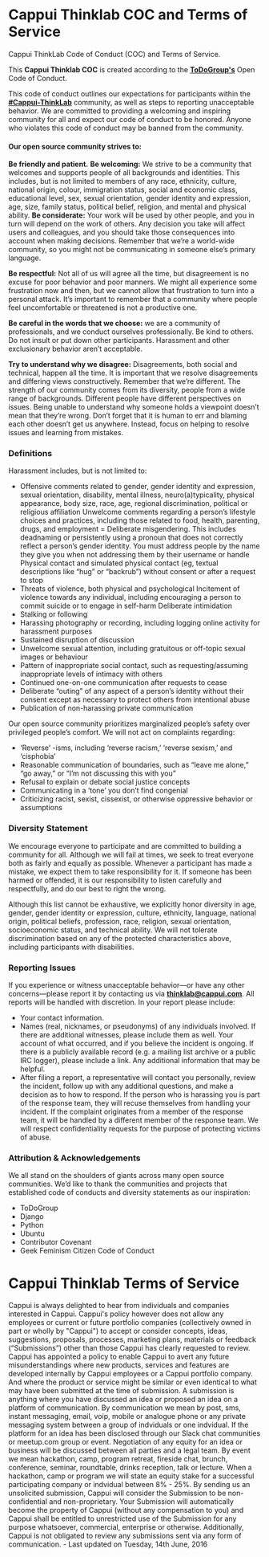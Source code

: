 # Cappui Thinklab COC and Terms of Service
Cappui ThinkLab Code of Conduct (COC) and Terms of Service. 

This **Cappui Thinklab COC** is created according to the **[ToDoGroup's](http://todogroup.org/opencodeofconduct)** Open Code of Conduct.

This code of conduct outlines our expectations for participants within the **[#Cappui-ThinkLab](https://thinklab.cappui.com)** community, as well as steps to reporting unacceptable behavior. We are committed to providing a welcoming and inspiring community for all and expect our code of conduct to be honored. Anyone who violates this code of conduct may be banned from the community.

#### Our open source community strives to:

**Be friendly and patient.**
**Be welcoming:** We strive to be a community that welcomes and supports people of all backgrounds and identities. This includes, but is not limited to members of any race, ethnicity, culture, national origin, colour, immigration status, social and economic class, educational level, sex, sexual orientation, gender identity and expression, age, size, family status, political belief, religion, and mental and physical ability.
**Be considerate:** Your work will be used by other people, and you in turn will depend on the work of others. Any decision you take will affect users and colleagues, and you should take those consequences into account when making decisions. Remember that we’re a world-wide community, so you might not be communicating in someone else’s primary language.

**Be respectful:** Not all of us will agree all the time, but disagreement is no excuse for poor behavior and poor manners. We might all experience some frustration now and then, but we cannot allow that frustration to turn into a personal attack. It’s important to remember that a community where people feel uncomfortable or threatened is not a productive one.

**Be careful in the words that we choose:** we are a community of professionals, and we conduct ourselves professionally. Be kind to others. Do not insult or put down other participants. Harassment and other exclusionary behavior aren’t acceptable.

**Try to understand why we disagree:** Disagreements, both social and technical, happen all the time. It is important that we resolve disagreements and differing views constructively. Remember that we’re different. The strength of our community comes from its diversity, people from a wide range of backgrounds. Different people have different perspectives on issues. Being unable to understand why someone holds a viewpoint doesn’t mean that they’re wrong. Don’t forget that it is human to err and blaming each other doesn’t get us anywhere. Instead, focus on helping to resolve issues and learning from mistakes.

### Definitions

Harassment includes, but is not limited to:

- Offensive comments related to gender, gender identity and expression, sexual orientation, disability, mental illness, neuro(a)typicality, physical appearance, body size, race, age, regional discrimination, political or religious affiliation
Unwelcome comments regarding a person’s lifestyle choices and practices, including those related to food, health, parenting, drugs, and employment
= Deliberate misgendering. This includes deadnaming or persistently using a pronoun that does not correctly reflect a person’s gender identity. You must address people by the name they give you when not addressing them by their username or handle
Physical contact and simulated physical contact (eg, textual descriptions like “hug” or “backrub”) without consent or after a request to stop
- Threats of violence, both physical and psychological
Incitement of violence towards any individual, including encouraging a person to commit suicide or to engage in self-harm
Deliberate intimidation
- Stalking or following
- Harassing photography or recording, including logging online activity for harassment purposes
- Sustained disruption of discussion
- Unwelcome sexual attention, including gratuitous or off-topic sexual images or behaviour
- Pattern of inappropriate social contact, such as requesting/assuming inappropriate levels of intimacy with others
- Continued one-on-one communication after requests to cease
- Deliberate “outing” of any aspect of a person’s identity without their consent except as necessary to protect others from intentional abuse
- Publication of non-harassing private communication

Our open source community prioritizes marginalized people’s safety over privileged people’s comfort. We will not act on complaints regarding:

- ‘Reverse’ -isms, including ‘reverse racism,’ ‘reverse sexism,’ and ‘cisphobia’
- Reasonable communication of boundaries, such as “leave me alone,” “go away,” or “I’m not discussing this with you”
- Refusal to explain or debate social justice concepts
- Communicating in a ‘tone’ you don’t find congenial
- Criticizing racist, sexist, cissexist, or otherwise oppressive behavior or assumptions

### Diversity Statement

We encourage everyone to participate and are committed to building a community for all. Although we will fail at times, we seek to treat everyone both as fairly and equally as possible. Whenever a participant has made a mistake, we expect them to take responsibility for it. If someone has been harmed or offended, it is our responsibility to listen carefully and respectfully, and do our best to right the wrong.

Although this list cannot be exhaustive, we explicitly honor diversity in age, gender, gender identity or expression, culture, ethnicity, language, national origin, political beliefs, profession, race, religion, sexual orientation, socioeconomic status, and technical ability. We will not tolerate discrimination based on any of the protected characteristics above, including participants with disabilities.

### Reporting Issues

If you experience or witness unacceptable behavior—or have any other concerns—please report it by contacting us via **[thinklab@cappui.com](thinklab@cappui.com)**. All reports will be handled with discretion. In your report please include:

- Your contact information.
- Names (real, nicknames, or pseudonyms) of any individuals involved. If there are additional witnesses, please include them as well. Your account of what occurred, and if you believe the incident is ongoing. If there is a publicly available record (e.g. a mailing list archive or a public IRC logger), please include a link.
Any additional information that may be helpful.
- After filing a report, a representative will contact you personally, review the incident, follow up with any additional questions, and make a decision as to how to respond. If the person who is harassing you is part of the response team, they will recuse themselves from handling your incident. If the complaint originates from a member of the response team, it will be handled by a different member of the response team. We will respect confidentiality requests for the purpose of protecting victims of abuse.

### Attribution & Acknowledgements

We all stand on the shoulders of giants across many open source communities. We’d like to thank the communities and projects that established code of conducts and diversity statements as our inspiration:

- ToDoGroup
- Django
- Python
- Ubuntu
- Contributor Covenant
- Geek Feminism
Citizen Code of Conduct





# Cappui Thinklab Terms of Service

Cappui is always delighted to hear from individuals and companies interested in Cappui. Cappui's policy however does not allow any employees or current or future portfolio companies (collectively owned in part or wholly by "Cappui") to accept or consider concepts, ideas, suggestions, proposals, processes, marketing plans, materials or feedback (“Submissions”) other than those Cappui has clearly requested to review. Cappui has appointed a policy to enable Cappui to avert any future misunderstandings where new products, services and features are developed internally by Cappui employees or a Cappui portfolio company. And where the product or service might be similar or even identical to what may have been submitted at the time of submission. A submission is anything where you have discussed an idea or proposed an idea on a platform of communication. By communication we mean by post, sms, instant messaging, email, voip, mobile or analogue phone or any private messaging system between a group of indviduals or one indvidual. If the platform for an idea has been disclosed through our Slack chat communities or meetup.com group or event. Negotiation of any equity for an idea or business will be discussed between all parties and a legal team. By event we mean hackathon, camp, program retreat, fireside chat, brunch, conference, seminar, roundtable, drinks reception, talk or lecture. When a hackathon, camp or program we will state an equity stake for a successful participating company or indvidual between 8% - 25%. By sending us an unsolicited submission, Cappui will consider the Submission to be non-confidential and non-proprietary. Your Submission will automatically become the property of Cappui (without any compensation to you) and Cappui shall be entitled to unrestricted use of the Submission for any purpose whatsoever, commercial, enterprise or otherwise. Additionally, Cappui is not obligated to review any submissions sent via any form of communication. - Last updated on Tuesday, 14th June, 2016

